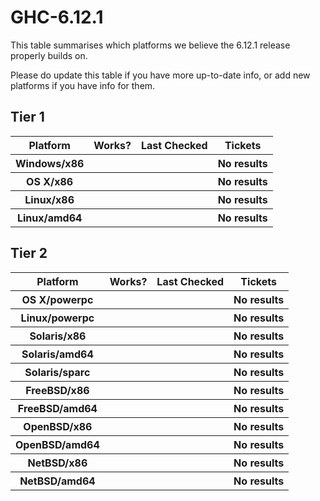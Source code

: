 # GHC-6.12.1


This table summarises which platforms we believe the 6.12.1 release properly builds on.



Please do update this table if you have more up-to-date info, or add new platforms if you have info for them.


## Tier 1


<table><tr><th><b>Platform</b></th>
<th><b>Works?</b></th>
<th><b>Last Checked</b></th>
<th><b>Tickets</b>
</th></tr>
<tr><th>Windows/x86</th>
<th> </th>
<th> </th>
<th>No results
</th></tr>
<tr><th>OS X/x86</th>
<th> </th>
<th> </th>
<th>No results
</th></tr>
<tr><th>Linux/x86</th>
<th> </th>
<th> </th>
<th>No results
</th></tr>
<tr><th>Linux/amd64</th>
<th> </th>
<th> </th>
<th>No results
</th></tr></table>


## Tier 2


<table><tr><th><b>Platform</b></th>
<th><b>Works?</b></th>
<th><b>Last Checked</b></th>
<th><b>Tickets</b>
</th></tr>
<tr><th>OS X/powerpc</th>
<th> </th>
<th> </th>
<th>No results
</th></tr>
<tr><th>Linux/powerpc</th>
<th> </th>
<th> </th>
<th>No results
</th></tr>
<tr><th>Solaris/x86</th>
<th> </th>
<th> </th>
<th>No results
</th></tr>
<tr><th>Solaris/amd64</th>
<th> </th>
<th> </th>
<th>No results
</th></tr>
<tr><th>Solaris/sparc</th>
<th> </th>
<th> </th>
<th>No results
</th></tr>
<tr><th>FreeBSD/x86</th>
<th> </th>
<th> </th>
<th>No results
</th></tr>
<tr><th>FreeBSD/amd64</th>
<th> </th>
<th> </th>
<th>No results
</th></tr>
<tr><th>OpenBSD/x86</th>
<th> </th>
<th> </th>
<th>No results
</th></tr>
<tr><th>OpenBSD/amd64</th>
<th> </th>
<th> </th>
<th>No results
</th></tr>
<tr><th>NetBSD/x86</th>
<th> </th>
<th> </th>
<th>No results
</th></tr>
<tr><th>NetBSD/amd64</th>
<th> </th>
<th> </th>
<th>No results
</th></tr></table>


